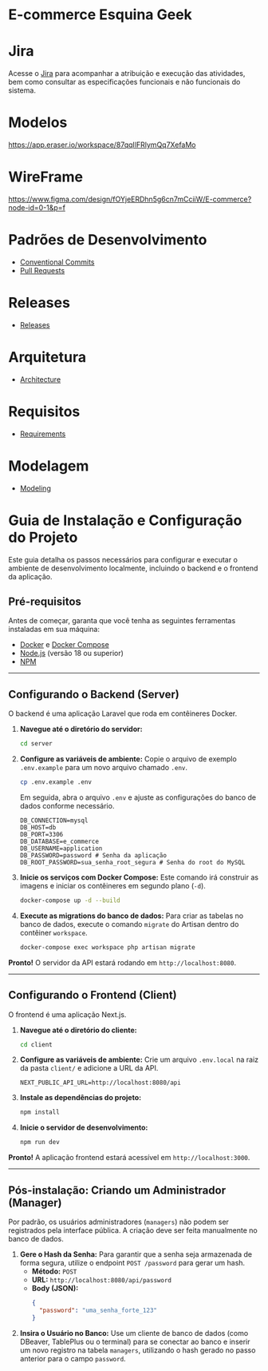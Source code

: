 # E-commerce Esquina Geek

# Jira

Acesse o [Jira](https://e-commerce-esquina-geek.atlassian.net/jira/software/projects/DEV/boards/1) para acompanhar a atribuição e execução das atividades, bem como consultar as especificações funcionais e não funcionais do sistema.

# Modelos

https://app.eraser.io/workspace/87qqIlFRlymQq7XefaMo

# WireFrame

https://www.figma.com/design/fOYjeERDhn5g6cn7mCciiW/E-commerce?node-id=0-1&p=f

# Padrões de Desenvolvimento

- [Conventional Commits](./docs/patterns/conventional-commits.md)
- [Pull Requests](./docs/patterns/pull-requests.md)

# Releases

- [Releases](./docs/releases.md)

# Arquitetura

- [Architecture](./docs/architecture.md)

# Requisitos

- [Requirements](./docs/requirements.md)

# Modelagem

- [Modeling](./docs/modeling.md)

# Guia de Instalação e Configuração do Projeto

Este guia detalha os passos necessários para configurar e executar o ambiente de desenvolvimento localmente, incluindo o backend e o frontend da aplicação.

## Pré-requisitos

Antes de começar, garanta que você tenha as seguintes ferramentas instaladas em sua máquina:
* [Docker](https://www.docker.com/get-started) e [Docker Compose](https://docs.docker.com/compose/install/)
* [Node.js](https://nodejs.org/en/) (versão 18 ou superior)
* [NPM](https://www.npmjs.com/)

---

## Configurando o Backend (Server)

O backend é uma aplicação Laravel que roda em contêineres Docker.

1.  **Navegue até o diretório do servidor:**
    ```bash
    cd server
    ```
2.  **Configure as variáveis de ambiente:**
    Copie o arquivo de exemplo `.env.example` para um novo arquivo chamado `.env`.
    ```bash
    cp .env.example .env
    ```
    Em seguida, abra o arquivo `.env` e ajuste as configurações do banco de dados conforme necessário.
    ```env
    DB_CONNECTION=mysql
    DB_HOST=db
    DB_PORT=3306
    DB_DATABASE=e_commerce
    DB_USERNAME=application
    DB_PASSWORD=password # Senha da aplicação
    DB_ROOT_PASSWORD=sua_senha_root_segura # Senha do root do MySQL
    ```

3.  **Inicie os serviços com Docker Compose:**
    Este comando irá construir as imagens e iniciar os contêineres em segundo plano (`-d`).
    ```bash
    docker-compose up -d --build
    ```

4.  **Execute as migrations do banco de dados:**
    Para criar as tabelas no banco de dados, execute o comando `migrate` do Artisan dentro do contêiner `workspace`.
    ```bash
    docker-compose exec workspace php artisan migrate
    ```

**Pronto!** O servidor da API estará rodando em `http://localhost:8080`.

---

## Configurando o Frontend (Client)

O frontend é uma aplicação Next.js.

1.  **Navegue até o diretório do cliente:**
    ```bash
    cd client
    ```
2.  **Configure as variáveis de ambiente:**
    Crie um arquivo `.env.local` na raiz da pasta `client/` e adicione a URL da API.
    ```env
    NEXT_PUBLIC_API_URL=http://localhost:8080/api
    ```

3.  **Instale as dependências do projeto:**
    ```bash
    npm install
    ```

4.  **Inicie o servidor de desenvolvimento:**
    ```bash
    npm run dev
    ```

**Pronto!** A aplicação frontend estará acessível em `http://localhost:3000`.

---

## Pós-instalação: Criando um Administrador (Manager)

Por padrão, os usuários administradores (`managers`) não podem ser registrados pela interface pública. A criação deve ser feita manualmente no banco de dados.

1.  **Gere o Hash da Senha:**
    Para garantir que a senha seja armazenada de forma segura, utilize o endpoint `POST /password` para gerar um hash.
    * **Método:** `POST`
    * **URL:** `http://localhost:8080/api/password`
    * **Body (JSON):**
        ```json
        {
          "password": "uma_senha_forte_123"
        }
        ```
2.  **Insira o Usuário no Banco:**
    Use um cliente de banco de dados (como DBeaver, TablePlus ou o terminal) para se conectar ao banco e inserir um novo registro na tabela `managers`, utilizando o hash gerado no passo anterior para o campo `password`.